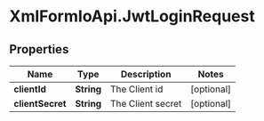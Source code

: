 # XmlFormIoApi.JwtLoginRequest

## Properties

Name | Type | Description | Notes
------------ | ------------- | ------------- | -------------
**clientId** | **String** | The Client id | [optional] 
**clientSecret** | **String** | The Client secret | [optional] 


